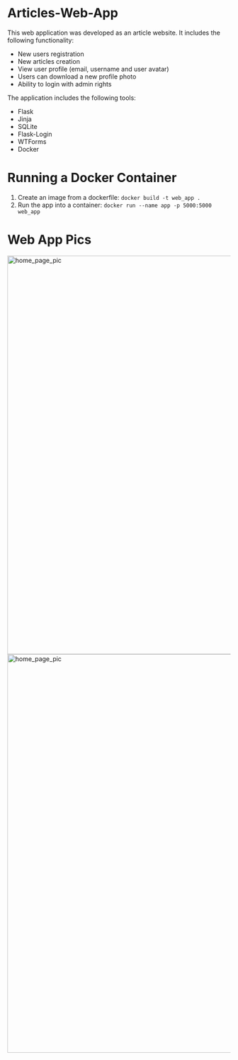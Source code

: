 # Articles-Web-App
This web application was developed as an article website. It includes the following functionality:
- New users registration
- New articles creation
- View user profile (email, username and user avatar)
- Users can download a new profile photo
- Ability to login with admin rights

The application includes the following tools:
- Flask
- Jinja 
- SQLite
- Flask-Login
- WTForms
- Docker

# Running a Docker Container
1. Create an image from a dockerfile: ```docker build -t web_app .```
2. Run the app into a container: ```docker run --name app -p 5000:5000 web_app```

# Web App Pics
<img src="https://i.imgur.com/TFJbJbD.png" alt="home_page_pic" width='900'>
<br>
<img src="https://i.imgur.com/Ndt12zH.png" alt="home_page_pic" width='900'>
